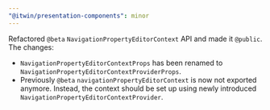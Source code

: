 ```yaml
---
"@itwin/presentation-components": minor
---
```


Refactored `@beta` `NavigationPropertyEditorContext` API and made it `@public`. The changes:

- `NavigationPropertyEditorContextProps` has been renamed to `NavigationPropertyEditorContextProviderProps`.
- Previously `@beta` `navigationPropertyEditorContext` is now not exported anymore. Instead, the context should be set up using newly introduced `NavigationPropertyEditorContextProvider`.
